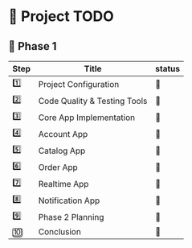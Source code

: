 # 🚀 Project TODO

## 🧭 Phase 1

| Step | Title                              | status |
|------|------------------------------------|--------|
| 1️⃣   | Project Configuration              | 🎯     |
| 2️⃣   | Code Quality & Testing Tools       | 🎯     |
| 3️⃣   | Core App Implementation            | 🎯     |
| 4️⃣   | Account App                        |    🔗    |
| 5️⃣   | Catalog App                        |     📌   |
| 6️⃣   | Order App                          |     📌   |
| 7️⃣   | Realtime App                       |     📌   |
| 8️⃣   | Notification App                   |    📌    |
| 9️⃣   | Phase 2 Planning                   |      📌  |
| 🔟   | Conclusion                          |    📌    |